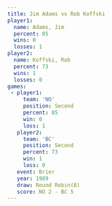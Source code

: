 ```yaml
---
title: Jim Adams vs Rob Koffski
player1:            
  name: Adams, Jim  
  percent: 85       
  wins: 0           
  losses: 1         
player2:            
  name: Koffski, Rob
  percent: 73       
  wins: 1           
  losses: 0         
games:
 - player1:          
     team: 'NO'      
     position: Second
     percent: 85     
     win: 0          
     loss: 1         
   player2:          
     team: 'BC'      
     position: Second
     percent: 73     
     win: 1          
     loss: 0         
   event: Brier        
   year: 1989          
   draw: Round Robin(8)
   score: NO 2 - BC 5  
---
```

